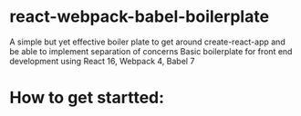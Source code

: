 # react-webpack-babel-boilerplate
A simple but yet effective boiler plate to get around create-react-app and be able to implement separation of concerns 
              Basic boilerplate for front end development using React 16, Webpack 4, Babel 7 

# How to get startted: 
